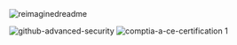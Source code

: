 <img src="https://myreadme.vercel.app/api/embed/BirdsAreFlyingCameras?panels=userstatistics,toprepositories,toplanguages,commitgraph" alt="reimaginedreadme"/> 

![github-advanced-security](https://github.com/BirdsAreFlyingCameras/BirdsAreFlyingCameras/assets/118756597/4e2f57e6-ee6a-4585-864d-d049e2cc4f44) ![comptia-a-ce-certification 1](https://github.com/BirdsAreFlyingCameras/BirdsAreFlyingCameras/assets/118756597/c33e16dc-b78e-405c-bf16-7c5387eedba4)
